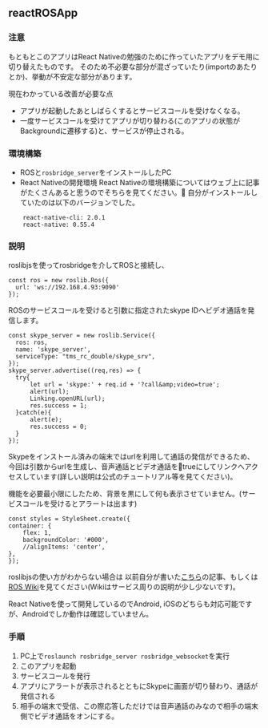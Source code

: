 ## reactROSApp

### 注意
もともとこのアプリはReact Nativeの勉強のために作っていたアプリをデモ用に切り替えたものです。
そのため不必要な部分が混ざっていたり(importのあたりとか)、挙動が不安定な部分があります。

現在わかっている改善が必要な点
* アプリが起動したあとしばらくするとサービスコールを受けなくなる。
* 一度サービスコールを受けてアプリが切り替わる(このアプリの状態がBackgroundに遷移する)と、サービスが停止される。


### 環境構築
* ROSと`rosbridge_server`をインストールしたPC
* React Nativeの開発環境
React Nativeの環境構築についてはウェブ上に記事がたくさんあると思うのでそちらを見てください。
自分がインストールしていたのは以下のバージョンでした。
```
    react-native-cli: 2.0.1
    react-native: 0.55.4
```
### 説明
roslibjsを使ってrosbridgeを介してROSと接続し、

    const ros = new roslib.Ros({
      url: 'ws://192.168.4.93:9090' 
    });
    
ROSのサービスコールを受けると引数に指定されたskype IDへビデオ通話を発信します。

    const skype_server = new roslib.Service({
      ros: ros,
      name: 'skype_server',
      serviceType: "tms_rc_double/skype_srv",
    });
    skype_server.advertise((req,res) => {
      try{
          let url = 'skype:' + req.id + '?call&amp;video=true';
          alert(url);
          Linking.openURL(url);
          res.success = 1;
      }catch(e){
          alert(e);
          res.success = 0;
      }
    });

Skypeをインストール済みの端末ではurlを利用して通話の発信ができるため、今回は引数からurlを生成し、音声通話とビデオ通話をtrueにしてリンクへアクセスしています(詳しい説明は公式のチュートリアル等を見てください)。

機能を必要最小限にしたため、背景を黒にして何も表示させていません。(サービスコールを受けるとアラートは出ます)

    const styles = StyleSheet.create({
    container: {
        flex: 1,
        backgroundColor: '#000',
        //alignItems: 'center',
    },
    });

roslibjsの使い方がわからない場合は
以前自分が書いた[こちら](https://qiita.com/kouhei-k/items/bb44c070d4304caa4bf1)の記事、もしくは[ROS Wiki](http://wiki.ros.org/roslibjs)を見てください(Wikiはサービス周りの説明が少し少ないです)。

React Nativeを使って開発しているのでAndroid, iOSのどちらも対応可能ですが、Androidでしか動作は確認していません。

### 手順
1. PC上で`roslaunch rosbridge_server rosbridge_websocket`を実行
2. このアプリを起動
3. サービスコールを発行
4. アプリにアラートが表示されるとともにSkypeに画面が切り替わり、通話が発信される
5. 相手の端末で受信、この際応答しただけでは音声通話のみなので相手の端末側でビデオ通話をオンにする。





